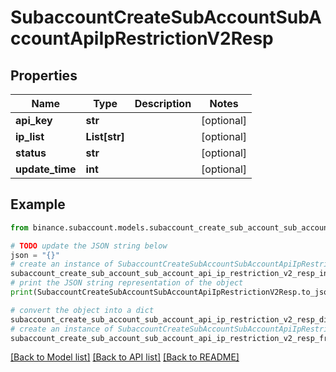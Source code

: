 # SubaccountCreateSubAccountSubAccountApiIpRestrictionV2Resp


## Properties

Name | Type | Description | Notes
------------ | ------------- | ------------- | -------------
**api_key** | **str** |  | [optional] 
**ip_list** | **List[str]** |  | [optional] 
**status** | **str** |  | [optional] 
**update_time** | **int** |  | [optional] 

## Example

```python
from binance.subaccount.models.subaccount_create_sub_account_sub_account_api_ip_restriction_v2_resp import SubaccountCreateSubAccountSubAccountApiIpRestrictionV2Resp

# TODO update the JSON string below
json = "{}"
# create an instance of SubaccountCreateSubAccountSubAccountApiIpRestrictionV2Resp from a JSON string
subaccount_create_sub_account_sub_account_api_ip_restriction_v2_resp_instance = SubaccountCreateSubAccountSubAccountApiIpRestrictionV2Resp.from_json(json)
# print the JSON string representation of the object
print(SubaccountCreateSubAccountSubAccountApiIpRestrictionV2Resp.to_json())

# convert the object into a dict
subaccount_create_sub_account_sub_account_api_ip_restriction_v2_resp_dict = subaccount_create_sub_account_sub_account_api_ip_restriction_v2_resp_instance.to_dict()
# create an instance of SubaccountCreateSubAccountSubAccountApiIpRestrictionV2Resp from a dict
subaccount_create_sub_account_sub_account_api_ip_restriction_v2_resp_from_dict = SubaccountCreateSubAccountSubAccountApiIpRestrictionV2Resp.from_dict(subaccount_create_sub_account_sub_account_api_ip_restriction_v2_resp_dict)
```
[[Back to Model list]](../README.md#documentation-for-models) [[Back to API list]](../README.md#documentation-for-api-endpoints) [[Back to README]](../README.md)


